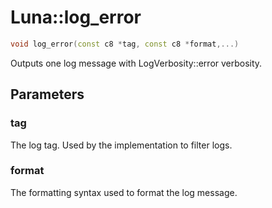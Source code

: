 # Luna::log_error

```c++
void log_error(const c8 *tag, const c8 *format,...)
```

Outputs one log message with LogVerbosity::error verbosity. 



## Parameters
### tag
The log tag. Used by the implementation to filter logs. 

### format
The formatting syntax used to format the log message. 

